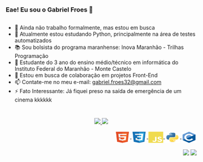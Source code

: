 ### Eae! Eu sou o Gabriel Froes 👋
##



- 🔭 Ainda não trabalho formalmente, mas estou em busca
- 🌱 Atualmente estou estudando Python, principalmente na área de testes automatizados
- 📚 Sou bolsista do programa maranhense: Inova Maranhão - Trilhas Programação
- 🏫 Estudante do 3 ano do ensino médio/técnico em informática do Instituto Federal do Maranhão - Monte Castelo
- 👯 Estou em busca de colaboração em projetos Front-End
- 📫 Contate-me no meu e-mail: gabriel.froes32@gmail.com
- ⚡ Fato Interessante: Já fiquei preso na saída de emergência de um cinema kkkkkk

#
<div align="center">
  <a href="https://github.com/NewGabrielFroes">
  <img height="180em" src="https://github-readme-stats.vercel.app/api?username=NewGabrielFroes&show_icons=true&theme=radical&include_all_commits=true&count_private=true"/>
  <img height="180em" src="https://github-readme-stats.vercel.app/api/top-langs/?username=NewGabrielFroes&layout=compact&langs_count=7&theme=radical"/>
</div>

 <div align="right" style="display: inline_block"><br>
  <img align="center" alt="HTML" height="30" width="40" src="https://raw.githubusercontent.com/devicons/devicon/master/icons/html5/html5-original.svg">
  <img align="center" alt="CSS" height="30" width="40" src="https://raw.githubusercontent.com/devicons/devicon/master/icons/css3/css3-original.svg">
  <img align="center" alt="Js" height="30" width="40" src="https://raw.githubusercontent.com/devicons/devicon/master/icons/javascript/javascript-plain.svg">
  <img align="center" alt="Python" height="30" width="40" src="https://raw.githubusercontent.com/devicons/devicon/master/icons/python/python-original.svg">
  <img align="center" alt="C" height="30" width="40" src="https://raw.githubusercontent.com/devicons/devicon/master/icons/c/c-original.svg">
 </div>
 <br/>  

 <div align="right">
  <a href ="gabriel.froes32@gmail.com"><img src="https://img.shields.io/badge/-Gmail-%23333?style=for-the-badge&logo=gmail&logoColor=red" target="_blank"></a>
  <a href="https://www.linkedin.com/in/rafaella-ballerini-45875016a" target="_blank"><img src="https://img.shields.io/badge/-LinkedIn-%230077B5?style=for-the-badge&logo=linkedin&logoColor=white" target="_blank"></a>
</div>

